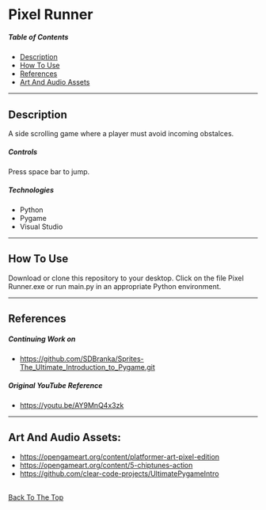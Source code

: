 # Pixel Runner

##### Table of Contents

- [Description](#description)
- [How To Use](#how-to-use)
- [References](#references)
- [Art And Audio Assets](#art-and-audio-assets)

---

## Description

A side scrolling game where a player must avoid incoming obstalces.

##### Controls

Press space bar to jump.

##### Technologies

- Python
- Pygame
- Visual Studio

---

## How To Use

Download or clone this repository to your desktop. Click on the file Pixel Runner.exe or run main.py in an appropriate Python environment.

---

## References

##### Continuing Work on

- https://github.com/SDBranka/Sprites-The_Ultimate_Introduction_to_Pygame.git

##### Original YouTube Reference

- https://youtu.be/AY9MnQ4x3zk

---

## Art And Audio Assets:
- https://opengameart.org/content/platformer-art-pixel-edition
- https://opengameart.org/content/5-chiptunes-action
- https://github.com/clear-code-projects/UltimatePygameIntro

\
[Back To The Top](#read-me-template)
